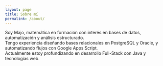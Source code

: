 ```yaml
---
layout: page
title: Sobre mí
permalink: /about/
---
```


Soy Majo, matemática en formación con interés en bases de datos, automatización y análisis estructurado.  
Tengo experiencia diseñando bases relacionales en PostgreSQL y Oracle, y automatizando flujos con Google Apps Script.  
Actualmente estoy profundizando en desarrollo Full-Stack con Java y tecnologías web.